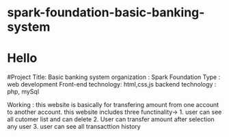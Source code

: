 # spark-foundation-basic-banking-system
<html>
    <h1>Hello</h1>
    </html>
#Project Title: Basic banking system
organization : Spark Foundation
Type         : web development
Front-end technology: html,css,js
backend technology  : php, mySql

Working : this website is basically for transfering amount from one account to another account. this website includes three functinality->
    1. user can see all cutomer list and can delete 
    2. User can transfer amount after selection any user
    3. user can see all transacttion history
    
